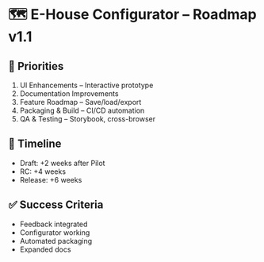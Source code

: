 # 🗺️ E-House Configurator – Roadmap v1.1

## 🎯 Priorities
1. UI Enhancements – Interactive prototype
2. Documentation Improvements
3. Feature Roadmap – Save/load/export
4. Packaging & Build – CI/CD automation
5. QA & Testing – Storybook, cross-browser

## 🚀 Timeline
- Draft: +2 weeks after Pilot
- RC: +4 weeks
- Release: +6 weeks

## ✅ Success Criteria
- Feedback integrated
- Configurator working
- Automated packaging
- Expanded docs
